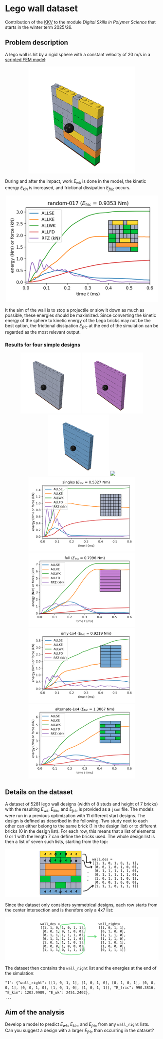 # Lego wall dataset

Contribution of the [KKV](https://www.kunststofftechnik.at/konstruieren) to the module _Digital Skills in Polymer Science_ that starts in the winter term 2025/26.

## Problem description

A lego wall is hit by a rigid sphere with a constant velocity of 20 m/s in a [scripted FEM model](https://www.github.com/mpletz/brickfem):

<div align="center">
<img src="images/fem_results/random-fem-design/random-017-000_6ms-anim.gif" width="350">
</div>

During and after the impact, work $E_{wk}$ is done in the model, the kinetic energy $E_{kin}$ is increased, and frictional dissipation $E_{fric}$ occurs. 

<div align="center">
<img src="images/fem_results/random-fem-design/random-017_res.png" width="500">
</div>

It the aim of the wall is to stop a projectile or slow it down as much as possible, these energies should be maximized. Since converting the kinetic energy of the sphere to kinetic energy of the Lego bricks may not be the best option, the frictional dissipation $E_{fric}$ at the end of the simulation can be regarded as the most relevant output.

### Results for four simple designs

<div align="center">
<img src="images/fem_results/singles-expl-mesh075mm/singles-000_6ms-anim.gif" width="200">
<img src="images/fem_results/full-expl-mesh075mm/full-000_6ms-anim.gif" width="200">
<img src="images/fem_results/only-1x4-expl-mesh075mm/only-1x4-000_6ms-anim.gif" width="200">
<img src="images/fem_results/alternate-1x4-expl-mesh075mm/alternate-1x4-000_6ms-anim.gif" width="200">
</div>

<div align="center">
<img src="images/fem_results/singles-expl-mesh075mm/singles_res.png" width="350">
<img src="images/fem_results/full-expl-mesh075mm/full_res.png" width="350">
</div>

<div align="center">
<img src="images/fem_results/only-1x4-expl-mesh075mm/only-1x4_res.png" width="350">
<img src="images/fem_results/alternate-1x4-expl-mesh075mm/alternate-1x4_res.png" width="350">
</div>

## Details on the dataset

A dataset of 5281 lego wall designs (width of 8 studs and height of 7 bricks) with the resulting $E_{wk}$, $E_{kin}$, and $E_{fric}$ is provided as a `json` file. The models were run in a previous optimization with 11 different start designs. The design is defined as described in the following. Two study next to each other can either belong to the same brick (1 in the design list) or to different bricks (0 in the design list). For each row, this means that a list of elements 0 or 1 with the length 7 can define the bricks used. The whole design list is then a list of seven such lists, starting from the top:

![alt text](images/design_def.png)

Since the dataset only considers symmetrical designs, each row starts from the center intersection and is therefore only a 4x7 list:

![alt text](images/design_sym.png)

The dataset then contains the `wall_right` list and the energies at the end of the simulation:

```
"1": {"wall_right": [[1, 0, 1, 1], [1, 0, 1, 0], [0, 1, 0, 1], [0, 0, 0, 1], [0, 0, 1, 0], [1, 0, 1, 0], [1, 0, 1, 1]], "E_fric": 990.3816, "E_kin": 1202.9989, "E_wk": 2451.2402},
...
```

## Aim of the analysis

Develop a model to predict $E_{wk}$, $E_{kin}$, and $E_{fric}$ from any `wall_right` lists. Can you suggest a design with a larger $E_{fric}$ than occurring in the dataset?